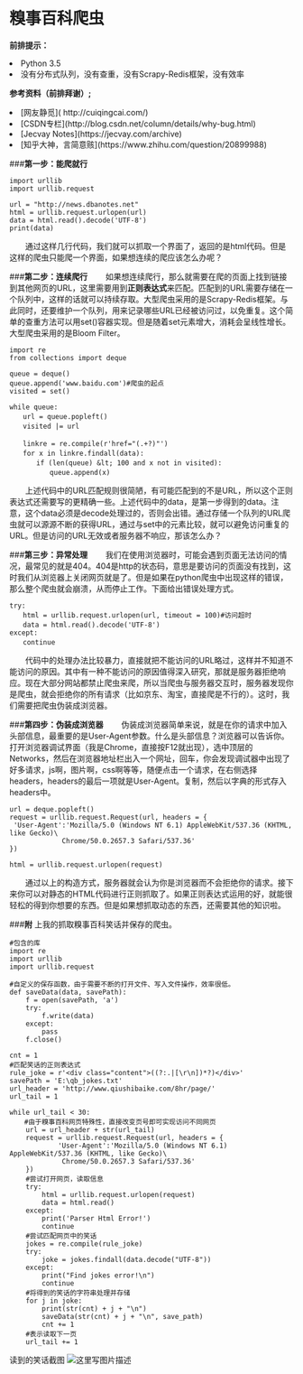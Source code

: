 # 糗事百科爬虫

**前排提示：**
<li>Python 3.5
<li>没有分布式队列，没有查重，没有Scrapy-Redis框架，没有效率

**参考资料（前排拜谢）;**
<li>[网友静觅]( http://cuiqingcai.com/)
<li>[CSDN专栏](http://blog.csdn.net/column/details/why-bug.html)
<li>[Jecvay Notes](https://jecvay.com/archive)
<li>[知乎大神，言简意赅](https://www.zhihu.com/question/20899988)

###**第一步：能爬就行**

```
import urllib
import urllib.request

url = "http://news.dbanotes.net"
html = urllib.request.urlopen(url)
data = html.read().decode('UTF-8')
print(data)
```

　　通过这样几行代码，我们就可以抓取一个界面了，返回的是html代码。但是这样的爬虫只能爬一个界面，如果想连续的爬应该怎么办呢？

###**第二步：连续爬行**
　　如果想连续爬行，那么就需要在爬的页面上找到链接到其他网页的URL，这里需要用到**正则表达式**来匹配。匹配到的URL需要存储在一个队列中，这样的话就可以持续存取。大型爬虫采用的是Scrapy-Redis框架。与此同时，还要维护一个队列，用来记录哪些URL已经被访问过，以免重复。这个简单的查重方法可以用set()容器实现。但是随着set元素增大，消耗会呈线性增长。大型爬虫采用的是Bloom Filter。

```
import re
from collections import deque

queue = deque()
queue.append('www.baidu.com')#爬虫的起点
visited = set()

while queue:
　　url = queue.popleft()
　　visited |= url

　　linkre = re.compile(r'href="(.+?)"')
　　for x in linkre.findall(data):
　　　　if (len(queue) &lt; 100 and x not in visited):
　　　　　　queue.append(x)
```
　　上述代码中的URL匹配规则很简陋，有可能匹配到的不是URL，所以这个正则表达式还需要写的更精确一些。上述代码中的data，是第一步得到的data。注意，这个data必须是decode处理过的，否则会出错。通过存储一个队列的URL爬虫就可以源源不断的获得URL，通过与set中的元素比较，就可以避免访问重复的URL。但是访问的URL无效或者服务器不响应，那该怎么办？

###**第三步：异常处理**
　　我们在使用浏览器时，可能会遇到页面无法访问的情况，最常见的就是404。404是http的状态码，意思是要访问的页面没有找到，这时我们从浏览器上关闭网页就是了。但是如果在python爬虫中出现这样的错误，那么整个爬虫就会崩溃，从而停止工作。下面给出错误处理方式。

```
try:
　　html = urllib.request.urlopen(url, timeout = 100)#访问超时
　　data = html.read().decode('UTF-8')
except:
　　continue
```

　　代码中的处理办法比较暴力，直接就把不能访问的URL略过，这样并不知道不能访问的原因。其中有一种不能访问的原因值得深入研究，那就是服务器拒绝响应。现在大部分网站都禁止爬虫来爬，所以当爬虫与服务器交互时，服务器发现你是爬虫，就会拒绝你的所有请求（比如京东、淘宝，直接爬是不行的）。这时，我们需要把爬虫伪装成浏览器。

###**第四步：伪装成浏览器**
　　伪装成浏览器简单来说，就是在你的请求中加入头部信息，最重要的是User-Agent参数。什么是头部信息？浏览器可以告诉你。打开浏览器调试界面（我是Chrome，直接按F12就出现），选中顶层的Networks，然后在浏览器地址栏出入一个网址，回车，你会发现调试器中出现了好多请求，js啊，图片啊，css啊等等，随便点击一个请求，在右侧选择headers，headers的最后一项就是User-Agent。复制，然后以字典的形式存入headers中。

```
url = deque.popleft()
request = urllib.request.Request(url, headers = {
 'User-Agent':'Mozilla/5.0 (Windows NT 6.1) AppleWebKit/537.36 (KHTML, like Gecko)\
             Chrome/50.0.2657.3 Safari/537.36'
})

html = urllib.request.urlopen(request)
```

　　通过以上的构造方式，服务器就会认为你是浏览器而不会拒绝你的请求。接下来你可以对静态的HTML代码进行正则抓取了。如果正则表达式运用的好，就能很轻松的得到你想要的东西。但是如果想抓取动态的东西，还需要其他的知识啦。

###**附**
上我的抓取糗事百科笑话并保存的爬虫。

```
#包含的库
import re
import urllib
import urllib.request

#自定义的保存函数，由于需要不断的打开文件、写入文件操作，效率很低。
def saveData(data, savePath):
    f = open(savePath, 'a')
    try:
        f.write(data)
    except:
        pass
    f.close()
    
cnt = 1 
#匹配笑话的正则表达式
rule_joke = r'<div class="content">((?:.|[\r\n])*?)</div>'
savePath = 'E:\qb_jokes.txt'
url_header = 'http://www.qiushibaike.com/8hr/page/'
url_tail = 1

while url_tail < 30:
  　#由于糗事百科网页特殊性，直接改变页号即可实现访问不同网页
    url = url_header + str(url_tail)
    request = urllib.request.Request(url, headers = {
            'User-Agent':'Mozilla/5.0 (Windows NT 6.1) AppleWebKit/537.36 (KHTML, like Gecko)\
             Chrome/50.0.2657.3 Safari/537.36'
    })
    #尝试打开网页，读取信息
    try:
        html = urllib.request.urlopen(request)
        data = html.read()
    except:
        print('Parser Html Error!')
        continue
    #尝试匹配网页中的笑话
    jokes = re.compile(rule_joke)
    try:
        joke = jokes.findall(data.decode("UTF-8"))
    except:
        print("Find jokes error!\n")
        continue
    #将得到的笑话的字符串处理并存储
    for j in joke:
        print(str(cnt) + j + "\n")
        saveData(str(cnt) + j + "\n", save_path)
        cnt += 1
    #表示读取下一页
    url_tail += 1
```
读到的笑话截图
![这里写图片描述](http://img.blog.csdn.net/20160508215930655)


